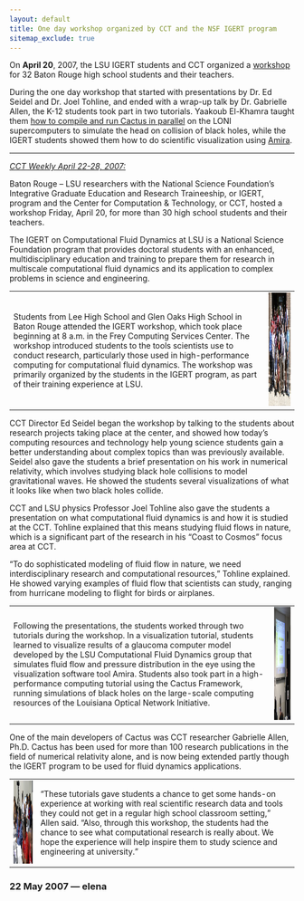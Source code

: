 ```yaml
---
layout: default
title: One day workshop organized by CCT and the NSF IGERT program
sitemap_exclude: true
---
```

On **April 20**, 2007, the LSU IGERT students and CCT organized a
[workshop](http://www.cct.lsu.edu/IGERT/wiki/index.php/Spring_2007_High_School_Workshop%20)
for 32 Baton Rouge high school students and their teachers.

During the one day workshop that started with presentations by Dr. Ed
Seidel and Dr. Joel Tohline, and ended with a wrap-up talk by Dr.
Gabrielle Allen, the K-12 students took part in two tutorials. Yaakoub
El-Khamra taught them [how to compile and run Cactus in
parallel](/media/presentations/HighSchoolApril20.pdf) on the LONI
supercomputers to simulate the head on collision of black holes, while
the IGERT students showed them how to do scientific visualization using
[Amira](http://www.cct.lsu.edu/IGERT/wiki/index.php/Amira_Tutorial).

------------------------------------------------------------------------

*[CCT Weekly April 22-28, 2007:](http://www.cct.lsu.edu/news/news/252)*

Baton Rouge – LSU researchers with the National Science Foundation’s
Integrative Graduate Education and Research Traineeship, or IGERT,
program and the Center for Computation & Technology, or CCT, hosted a
workshop Friday, April 20, for more than 30 high school students and
their teachers.

The IGERT on Computational Fluid Dynamics at LSU is a National Science
Foundation program that provides doctoral students with an enhanced,
multidisciplinary education and training to prepare them for research in
multiscale computational fluid dynamics and its application to complex
problems in science and engineering.

|                                                                                                                                                                                                                                                                                                                                                                                                                                                                                   |                                                                                         |
|-----------------------------------------------------------------------------------------------------------------------------------------------------------------------------------------------------------------------------------------------------------------------------------------------------------------------------------------------------------------------------------------------------------------------------------------------------------------------------------|-----------------------------------------------------------------------------------------|
| Students from Lee High School and Glen Oaks High School in Baton Rouge attended the IGERT workshop, which took place beginning at 8 a.m. in the Frey Computing Services Center. The workshop introduced students to the tools scientists use to conduct research, particularly those used in high-performance computing for computational fluid dynamics. The workshop was primarily organized by the students in the IGERT program, as part of their training experience at LSU. | [<img src="HSStudentsWorkshop.jpg" width="350" height="200" />](HSStudentsWorkshop.jpg) |

CCT Director Ed Seidel began the workshop by talking to the students
about research projects taking place at the center, and showed how
today’s computing resources and technology help young science students
gain a better understanding about complex topics than was previously
available. Seidel also gave the students a brief presentation on his
work in numerical relativity, which involves studying black hole
collisions to model gravitational waves. He showed the students several
visualizations of what it looks like when two black holes collide.

CCT and LSU physics Professor Joel Tohline also gave the students a
presentation on what computational fluid dynamics is and how it is
studied at the CCT. Tohline explained that this means studying fluid
flows in nature, which is a significant part of the research in his
“Coast to Cosmos” focus area at CCT.

“To do sophisticated modeling of fluid flow in nature, we need
interdisciplinary research and computational resources,” Tohline
explained. He showed varying examples of fluid flow that scientists can
study, ranging from hurricane modeling to flight for birds or airplanes.

|                                                                                                                                                                                                                                                                                                                                                                                                                                                                                                                                                                                     |                                                                                                     |
|-------------------------------------------------------------------------------------------------------------------------------------------------------------------------------------------------------------------------------------------------------------------------------------------------------------------------------------------------------------------------------------------------------------------------------------------------------------------------------------------------------------------------------------------------------------------------------------|-----------------------------------------------------------------------------------------------------|
| Following the presentations, the students worked through two tutorials during the workshop. In a visualization tutorial, students learned to visualize results of a glaucoma computer model developed by the LSU Computational Fluid Dynamics group that simulates fluid flow and pressure distribution in the eye using the visualization software tool Amira. Students also took part in a high-performance computing tutorial using the Cactus Framework, running simulations of black holes on the large-scale computing resources of the Louisiana Optical Network Initiative. | [<img src="CactusTutorialHSWorkshop.jpg" width="300" height="200" />](CactusTutorialHSWorkshop.jpg) |

One of the main developers of Cactus was CCT researcher Gabrielle Allen,
Ph.D. Cactus has been used for more than 100 research publications in
the field of numerical relativity alone, and is now being extended
partly though the IGERT program to be used for fluid dynamics
applications.

|                                                                                                 |                                                                                                                                                                                                                                                                                                                                                                                                                          |
|-------------------------------------------------------------------------------------------------|--------------------------------------------------------------------------------------------------------------------------------------------------------------------------------------------------------------------------------------------------------------------------------------------------------------------------------------------------------------------------------------------------------------------------|
| [<img src="HSStudentsWorkshopFrey.jpg" width="250" height="147" />](HSStudentsWorkshopFrey.jpg) | “These tutorials gave students a chance to get some hands-on experience at working with real scientific research data and tools they could not get in a regular high school classroom setting,” Allen said. “Also, through this workshop, the students had the chance to see what computational research is really about. We hope the experience will help inspire them to study science and engineering at university.” |

### 22 May 2007 — elena
